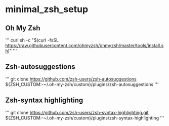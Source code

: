 # minimal_zsh_setup

## Oh My Zsh
'''
curl sh -c "$(curl -fsSL https://raw.githubusercontent.com/ohmyzsh/ohmyzsh/master/tools/install.sh)"
'''

## Zsh-autosuggestions
'''
git clone https://github.com/zsh-users/zsh-autosuggestions ${ZSH_CUSTOM:-~/.oh-my-zsh/custom}/plugins/zsh-autosuggestions
'''

## Zsh-syntax highlighting
'''
git clone https://github.com/zsh-users/zsh-syntax-highlighting.git ${ZSH_CUSTOM:-~/.oh-my-zsh/custom}/plugins/zsh-syntax-highlighting
'''
